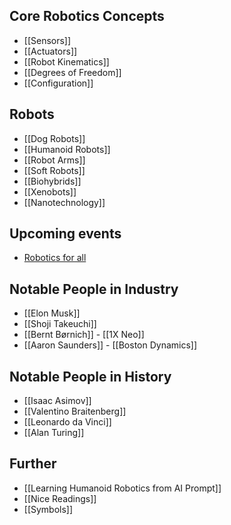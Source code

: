 ## Core Robotics Concepts
- [[Sensors]]
- [[Actuators]]
- [[Robot Kinematics]]
- [[Degrees of Freedom]]
- [[Configuration]]

## Robots
- [[Dog Robots]]
- [[Humanoid Robots]]
- [[Robot Arms]]
- [[Soft Robots]]
- [[Biohybrids]]
- [[Xenobots]]
- [[Nanotechnology]]

## Upcoming events
- [Robotics for all](https://www.roboticsforall.net/)

## Notable People in Industry
- [[Elon Musk]]
- [[Shoji Takeuchi]]
- [[Bernt Børnich]] - [[1X Neo]]
- [[Aaron Saunders]] - [[Boston Dynamics]]

## Notable People in History
- [[Isaac Asimov]]
- [[Valentino Braitenberg]]
- [[Leonardo da Vinci]]
- [[Alan Turing]]

## Further
- [[Learning Humanoid Robotics from AI Prompt]]
- [[Nice Readings]]
- [[Symbols]]
